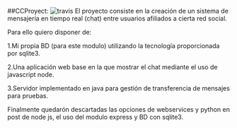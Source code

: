 ##CCProyect:
![travis](http://googledrive.com/host/0B6Q-phIC3pUpblVzUS1RbEZjb1E/travis08.png)
El proyecto consiste en la creación de un sistema de mensajería en tiempo real (chat) entre usuarios afiliados a cierta
red social. 

Para ello quiero disponer de:

1.Mi propia BD (para este modulo) utilizando la tecnología proporcionada por sqlite3.

2.Una aplicación web base en la que mostrar el chat mediante el uso de javascript node.

3.Servidor implementado en java para gestión de transferencia de mensajes para pruebas.

Finalmente quedarón descartadas las opciones de webservices y python en post de node js, el uso del modulo express y BD con sqlite3.


      

